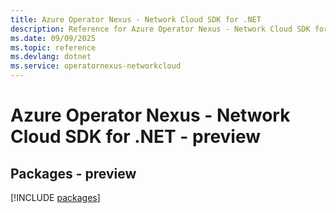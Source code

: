 ```yaml
---
title: Azure Operator Nexus - Network Cloud SDK for .NET
description: Reference for Azure Operator Nexus - Network Cloud SDK for .NET
ms.date: 09/09/2025
ms.topic: reference
ms.devlang: dotnet
ms.service: operatornexus-networkcloud
---
```

# Azure Operator Nexus - Network Cloud SDK for .NET - preview
## Packages - preview
[!INCLUDE [packages](operator-nexus---network-cloud-index.md)]